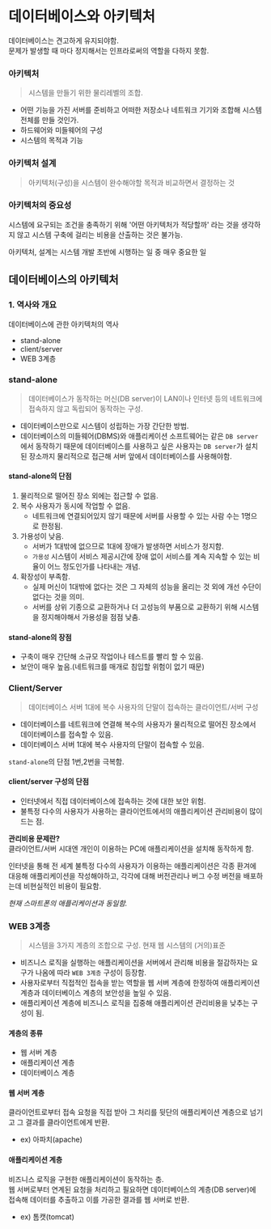 # 데이터베이스와 아키텍처

데이터베이스는 견고하게 유지되야함.  
문제가 발생할 때 마다 정지해서는 인프라로써의 역할을 다하지 못함.  

### 아키텍처
> 시스템을 만들기 위한 물리레벨의 조합.

- 어떤 기능을 가진 서버를 준비하고 어떠한 저장소나 네트워크 기기와 조합해 시스템 전체를 만들 것인가.
- 하드웨어와 미들웨어의 구성
- 시스템의 목적과 기능

### 아키텍처 설계
> 아키텍처(구성)을 시스템이 완수해야할 목적과 비교하면서 결정하는 것

### 아키텍처의 중요성
시스템에 요구되는 조건을 충족하기 위해 '어떤 아키텍처가 적당할까' 라는 것을 생각하지 않고 시스템 구축에 걸리는 비용을 산출하는 것은 불가능.

아키텍처, 설계는 시스템 개발 초반에 시행하는 일 중 매우 중요한 일

## 데이터베이스의 아키텍처 
### 1. 역사와 개요

데이터베이스에 관한 아키텍처의 역사
- stand-alone
- client/server
- WEB 3계층

### stand-alone 
> 데이터베이스가 동작하는 머신(DB server)이 LAN이나 인터넷 등의 네트워크에 접속하지 않고 독립되어 동작하는 구성.

- 데이터베이스만으로 시스템이 성립하는 가장 간단한 방법.
- 데이터베이스의 미들웨어(DBMS)와 애플리케이션 소프트웨어는 같은 `DB server`에서 동작하기 때문에 데이터베이스를 사용하고 싶은 사용자는 `DB server`가 설치된 장소까지 물리적으로 접근해 서버 앞에서 데이터베이스를 사용해야함.

#### stand-alone의 단점
1. 물리적으로 떨어진 장소 외에는 접근할 수 없음.
2. 복수 사용자가 동시에 작업할 수 없음.  
    - 네트워크에 연결되어있지 않기 때문에 서버를 사용할 수 있는 사람 수는 1명으로 한정됨.
3. 가용성이 낮음.     
    - 서버가 1대밖에 없으므로 1대에 장애가 발생하면 서비스가 정지함.
    - `가용성` 시스템이 서비스 제공시간에 장애 없이 서비스를 계속 지속할 수 있는 비율이 어느 정도인가를 나타내는 개념.
4. 확장성이 부족함.     
    - 실제 머신이 1대밖에 없다는 것은 그 자체의 성능을 올리는 것 외에 개선 수단이 없다는 것을 의미.
    - 서버를 상위 기종으로 교환하거나 더 고성능의 부품으로 교환하기 위해 시스템을 정지해야해서 가용성을 점점 낮춤.

#### stand-alone의 장점
- 구축이 매우 간단해 소규모 작업이나 테스트를 빨리 할 수 있음.
- 보안이 매우 높음.(네트워크를 매개로 침입할 위험이 없기 때문)

### Client/Server 
> 데이터베이스 서버 1대에 복수 사용자의 단말이 접속하는 클라이언트/서버 구성

- 데이터베이스를 네트워크에 연결해 복수의 사용자가 물리적으로 떨어진 장소에서 데이터베이스를 접속할 수 있음.
- 데이터베이스 서버 1대에 복수 사용자의 단말이 접속할 수 있음.

`stand-alone`의 단점 1번,2번을 극복함.

#### client/server 구성의 단점
- 인터넷에서 직접 데이터베이스에 접속하는 것에 대한 보안 위험.
- 불특정 다수의 사용자가 사용하는 클라이언트에서의 애플리케이션 관리비용이 많이 드는 점.

<b>관리비용 문제란?</b>  
클라이언트/서버 시대엔 개인이 이용하는 PC에 애플리케이션을 설치해 동작하게 함.

인터넷을 통해 전 세계 불특정 다수의 사용자가 이용하는 애플리케이션은 각종 환겨에 대응해 애플리케이션을 작성해야하고, 각각에 대해 버전관리나 버그 수정 버전을 배포하는데 비현실적인 비용이 필요함.

<i>현재 스마트폰의 애플리케이션과 동일함.</i>

### WEB 3계층
> 시스템을 3가지 계층의 조합으로 구성. 현재 웹 시스템의 (거의)표준

- 비즈니스 로직을 실행하는 애플리케이션을 서버에서 관리해 비용을 절감하자는 요구가 나옴에 따라 `WEB 3계층` 구성이 등장함.
- 사용자로부터 직접적인 접속을 받는 역할을 웹 서버 계층에 한정하여 애플리케이션 계층과 데이터베이스 계층의 보안성을 높일 수 있음.
- 애플리케이션 계층에 비즈니스 로직을 집중해 애플리케이션 관리비용을 낮추는 구성이 됨.

#### 계층의 종류
- 웹 서버 계층
- 애플리케이션 계층
- 데이터베이스 계층

#### 웹 서버 계층
클라이언트로부터 접속 요청을 직접 받아 그 처리를 뒷단의 애플리케이션 계층으로 넘기고 그 결과를 클라이언트에게 반환.

- ex) 아파치(apache)

#### 애플리케이션 계층
비즈니스 로직을 구현한 애플리케이션이 동작하는 층.  
웹 서버로부터 연계된 요청을 처리하고 필요하면 데이터베이스의 계층(DB server)에 접속해 데이터를 추출하고 이를 가공한 결과를 웹 서버로 반환.

- ex) 톰캣(tomcat)




